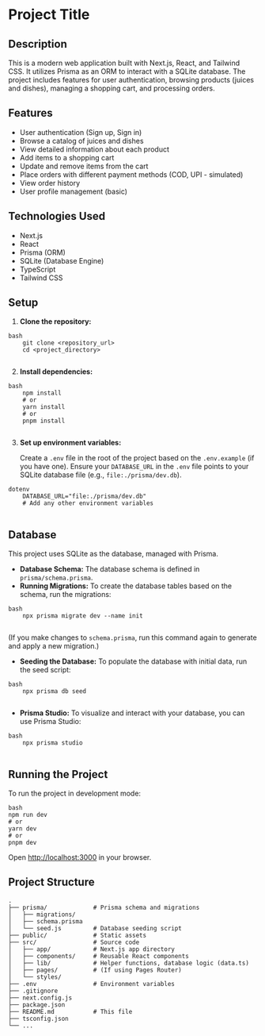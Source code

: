 # Project Title

## Description

This is a modern web application built with Next.js, React, and Tailwind CSS. It utilizes Prisma as an ORM to interact with a SQLite database. The project includes features for user authentication, browsing products (juices and dishes), managing a shopping cart, and processing orders.

## Features

*   User authentication (Sign up, Sign in)
*   Browse a catalog of juices and dishes
*   View detailed information about each product
*   Add items to a shopping cart
*   Update and remove items from the cart
*   Place orders with different payment methods (COD, UPI - simulated)
*   View order history
*   User profile management (basic)

## Technologies Used

*   Next.js
*   React
*   Prisma (ORM)
*   SQLite (Database Engine)
*   TypeScript
*   Tailwind CSS

## Setup

1.  **Clone the repository:**
```
bash
    git clone <repository_url>
    cd <project_directory>
    
```
2.  **Install dependencies:**
```
bash
    npm install
    # or
    yarn install
    # or
    pnpm install
    
```
3.  **Set up environment variables:**

    Create a `.env` file in the root of the project based on the `.env.example` (if you have one).
    Ensure your `DATABASE_URL` in the `.env` file points to your SQLite database file (e.g., `file:./prisma/dev.db`).
```
dotenv
    DATABASE_URL="file:./prisma/dev.db"
    # Add any other environment variables
    
```
## Database

This project uses SQLite as the database, managed with Prisma.

*   **Database Schema:** The database schema is defined in `prisma/schema.prisma`.
*   **Running Migrations:** To create the database tables based on the schema, run the migrations:
```
bash
    npx prisma migrate dev --name init
    
```
(If you make changes to `schema.prisma`, run this command again to generate and apply a new migration.)
*   **Seeding the Database:** To populate the database with initial data, run the seed script:
```
bash
    npx prisma db seed
    
```
*   **Prisma Studio:** To visualize and interact with your database, you can use Prisma Studio:
```
bash
    npx prisma studio
    
```
## Running the Project

To run the project in development mode:
```
bash
npm run dev
# or
yarn dev
# or
pnpm dev
```
Open [http://localhost:3000](http://localhost:3000) in your browser.

## Project Structure
```
.
├── prisma/             # Prisma schema and migrations
│   ├── migrations/
│   ├── schema.prisma
│   └── seed.js         # Database seeding script
├── public/             # Static assets
├── src/                # Source code
│   ├── app/            # Next.js app directory
│   ├── components/     # Reusable React components
│   ├── lib/            # Helper functions, database logic (data.ts)
│   ├── pages/          # (If using Pages Router)
│   └── styles/
├── .env                # Environment variables
├── .gitignore
├── next.config.js
├── package.json
├── README.md           # This file
├── tsconfig.json
└── ...
```
